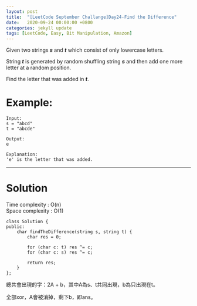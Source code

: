 ```yaml
---
layout: post
title:  "[LeetCode September Challange]Day24-Find the Difference"
date:   2020-09-24 00:00:00 +0800
categories: jekyll update
tags: [LeetCode, Easy, Bit Manipulation, Amazon]
---
```

Given two strings ***s*** and ***t*** which consist of only lowercase letters.

String ***t*** is generated by random shuffling string ***s*** and then add one more letter at a random position.

Find the letter that was added in ***t***.

# Example:  
	Input:
	s = "abcd"
	t = "abcde"

	Output:
	e

	Explanation:
	'e' is the letter that was added.

______________________  

# Solution

Time complexity : O(n)  
Space complexity : O(1)  

	class Solution {
	public:
	    char findTheDifference(string s, string t) {
	        char res = 0;
	        
	        for (char c: t) res ^= c;
	        for (char c: s) res ^= c;
	        
	        return res;
	    }
	};

總共會出現的字：2A + b，其中A為s、t共同出現，b為只出現在t。  

全部xor，A會被消掉，剩下b，即ans。